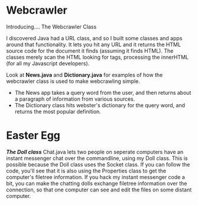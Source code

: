 # Webcrawler
Introducing.... The Webcrawler Class 

I discovered Java had a URL class, and so I built some classes and apps around that functionality. It lets you hit any URL and it returns the HTML source code for the document it finds (assuming it finds HTML). The classes merely scan the HTML looking for tags, processing the innerHTML (for all my Javascript developers). 

Look at **News.java** and **Dictionary.java** for examples of how the webcrawler class is used to make webcrawling simple. 
 - The News app takes a query word from the user, and then returns about a paragraph of information from various sources. 
 - The Dictionary class hits webster's dictionary for the query word, and returns the most popular definition.
 
# Easter Egg   
***The Doll class***
Chat.java lets two people on seperate computers have an instant messenger chat over the commandline, using my Doll class.
This is possible because the Doll class uses the Socket class. If you can follow the code, you'll see that it is also using the Properties class to get the computer's filetree information. If you hack my instant messenger code a bit, you can make the chatting dolls exchange filetree information over the connection, so that one computer can see and edit the files on some distant computer. 
